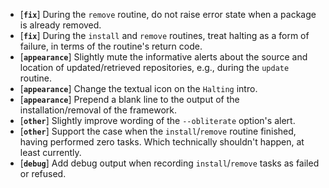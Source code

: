 * [**`fix`**] During the `remove` routine, do not raise error state when a package is already removed.
* [**`fix`**] During the `install` and `remove` routines, treat halting as a form of failure, in terms of the routine's return code.
* [**`appearance`**] Slightly mute the informative alerts about the source and location of updated/retrieved repositories, e.g., during the `update` routine.
* [**`appearance`**] Change the textual icon on the `Halting` intro.
* [**`appearance`**] Prepend a blank line to the output of the installation/removal of the framework.
* [**`other`**] Slightly improve wording of the `--obliterate` option's alert.
* [**`other`**] Support the case when the `install`/`remove` routine finished, having performed zero tasks. Which technically shouldn't happen, at least currently.
* [**`debug`**] Add debug output when recording `install`/`remove` tasks as failed or refused.